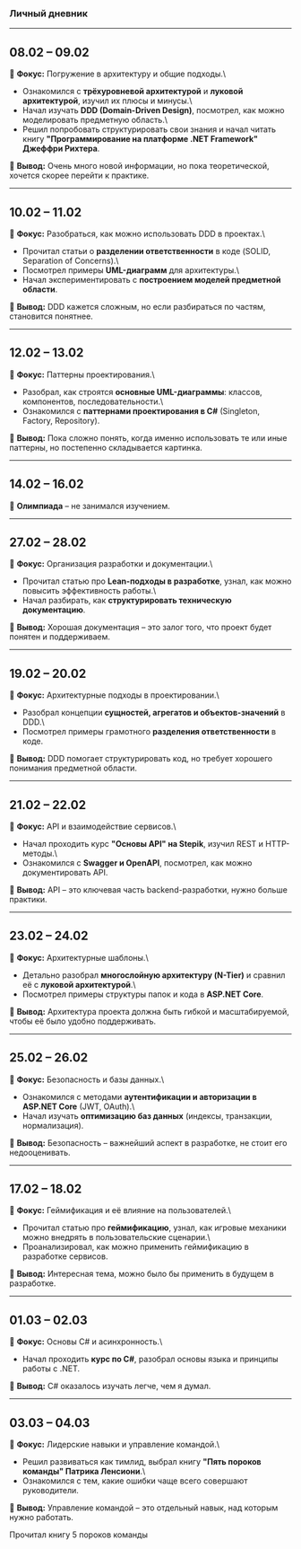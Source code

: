 ### **Личный дневник**

---

## **08.02 – 09.02**

🔹 **Фокус:** Погружение в архитектуру и общие подходы.\
- Ознакомился с **трёхуровневой архитектурой** и **луковой архитектурой**, изучил их плюсы и минусы.\
- Начал изучать **DDD (Domain-Driven Design)**, посмотрел, как можно моделировать предметную область.\
- Решил попробовать структурировать свои знания и начал читать книгу **"Программирование на платформе .NET Framework" Джеффри Рихтера**.

🚀 **Вывод:** Очень много новой информации, но пока теоретической, хочется скорее перейти к практике.

---

## **10.02 – 11.02**

🔹 **Фокус:** Разобраться, как можно использовать DDD в проектах.\
- Прочитал статьи о **разделении ответственности** в коде (SOLID, Separation of Concerns).\
- Посмотрел примеры **UML-диаграмм** для архитектуры.\
- Начал экспериментировать с **построением моделей предметной области**.

🚀 **Вывод:** DDD кажется сложным, но если разбираться по частям, становится понятнее.

---

## **12.02 – 13.02**

🔹 **Фокус:** Паттерны проектирования.\
- Разобрал, как строятся **основные UML-диаграммы**: классов, компонентов, последовательности.\
- Ознакомился с **паттернами проектирования в C#** (Singleton, Factory, Repository).

🚀 **Вывод:** Пока сложно понять, когда именно использовать те или иные паттерны, но постепенно складывается картинка.

---

## **14.02 – 16.02**

🚀 **Олимпиада** – не занимался изучением.

---

## **27.02 – 28.02**

🔹 **Фокус:** Организация разработки и документации.\
- Прочитал статью про **Lean-подходы в разработке**, узнал, как можно повысить эффективность работы.\
- Начал разбирать, как **структурировать техническую документацию**.

🚀 **Вывод:** Хорошая документация – это залог того, что проект будет понятен и поддерживаем.

---

## **19.02 – 20.02**

🔹 **Фокус:** Архитектурные подходы в проектировании.\
- Разобрал концепции **сущностей, агрегатов и объектов-значений** в DDD.\
- Посмотрел примеры грамотного **разделения ответственности** в коде.

🚀 **Вывод:** DDD помогает структурировать код, но требует хорошего понимания предметной области.

---

## **21.02 – 22.02**

🔹 **Фокус:** API и взаимодействие сервисов.\
- Начал проходить курс **"Основы API" на Stepik**, изучил REST и HTTP-методы.\
- Ознакомился с **Swagger и OpenAPI**, посмотрел, как можно документировать API.

🚀 **Вывод:** API – это ключевая часть backend-разработки, нужно больше практики.

---

## **23.02 – 24.02**

🔹 **Фокус:** Архитектурные шаблоны.\
- Детально разобрал **многослойную архитектуру (N-Tier)** и сравнил её с **луковой архитектурой**.\
- Посмотрел примеры структуры папок и кода в **ASP.NET Core**.

🚀 **Вывод:** Архитектура проекта должна быть гибкой и масштабируемой, чтобы её было удобно поддерживать.

---

## **25.02 – 26.02**

🔹 **Фокус:** Безопасность и базы данных.\
- Ознакомился с методами **аутентификации и авторизации в ASP.NET Core** (JWT, OAuth).\
- Начал изучать **оптимизацию баз данных** (индексы, транзакции, нормализация).

🚀 **Вывод:** Безопасность – важнейший аспект в разработке, не стоит его недооценивать.

---

## **17.02 – 18.02**

🔹 **Фокус:** Геймификация и её влияние на пользователей.\
- Прочитал статью про **геймификацию**, узнал, как игровые механики можно внедрять в пользовательские сценарии.\
- Проанализировал, как можно применить геймификацию в разработке сервисов.

🚀 **Вывод:** Интересная тема, можно было бы применить в будущем в разработке.

---

## **01.03 – 02.03**

🔹 **Фокус:** Основы C# и асинхронность.\
- Начал проходить **курс по C#**, разобрал основы языка и принципы работы с .NET.

🚀 **Вывод:** С# оказалось изучать легче, чем я думал.

---

## **03.03 – 04.03**

🔹 **Фокус:** Лидерские навыки и управление командой.\
- Решил развиваться как тимлид, выбрал книгу **"Пять пороков команды" Патрика Ленсиони**.\
- Ознакомился с тем, какие ошибки чаще всего совершают руководители.

🚀 **Вывод:** Управление командой – это отдельный навык, над которым нужно работать.


Прочитал книгу 5 пороков команды
